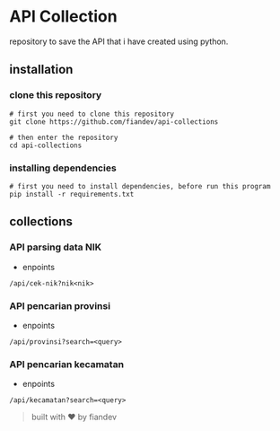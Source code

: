 # API Collection
repository to save the API that i have created using python.

## installation
### clone this repository

```shell
# first you need to clone this repository
git clone https://github.com/fiandev/api-collections

# then enter the repository
cd api-collections

```

### installing dependencies

```
# first you need to install dependencies, before run this program
pip install -r requirements.txt
```

## collections

### API parsing data NIK
- enpoints
```shell
/api/cek-nik?nik<nik>
```

### API pencarian provinsi
- enpoints
```shell
/api/provinsi?search=<query>
```

### API pencarian kecamatan
- enpoints
```shell
/api/kecamatan?search=<query>
```

> built with ♥️ by fiandev
